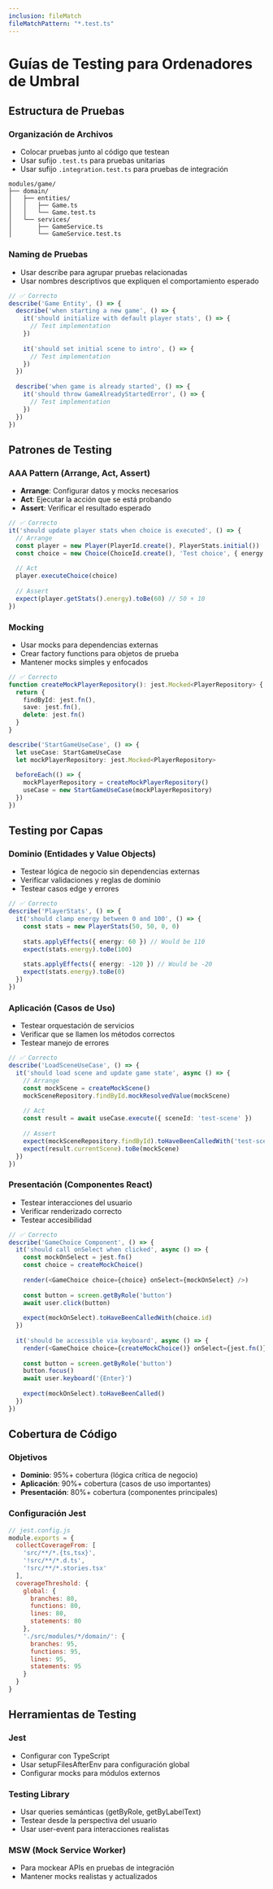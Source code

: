 ```yaml
---
inclusion: fileMatch
fileMatchPattern: "*.test.ts"
---
```


# Guías de Testing para Ordenadores de Umbral

## Estructura de Pruebas

### Organización de Archivos
- Colocar pruebas junto al código que testean
- Usar sufijo `.test.ts` para pruebas unitarias
- Usar sufijo `.integration.test.ts` para pruebas de integración

```
modules/game/
├── domain/
│   ├── entities/
│   │   ├── Game.ts
│   │   └── Game.test.ts
│   └── services/
│       ├── GameService.ts
│       └── GameService.test.ts
```

### Naming de Pruebas
- Usar describe para agrupar pruebas relacionadas
- Usar nombres descriptivos que expliquen el comportamiento esperado

```typescript
// ✅ Correcto
describe('Game Entity', () => {
  describe('when starting a new game', () => {
    it('should initialize with default player stats', () => {
      // Test implementation
    })
    
    it('should set initial scene to intro', () => {
      // Test implementation
    })
  })
  
  describe('when game is already started', () => {
    it('should throw GameAlreadyStartedError', () => {
      // Test implementation
    })
  })
})
```

## Patrones de Testing

### AAA Pattern (Arrange, Act, Assert)
- **Arrange**: Configurar datos y mocks necesarios
- **Act**: Ejecutar la acción que se está probando
- **Assert**: Verificar el resultado esperado

```typescript
// ✅ Correcto
it('should update player stats when choice is executed', () => {
  // Arrange
  const player = new Player(PlayerId.create(), PlayerStats.initial())
  const choice = new Choice(ChoiceId.create(), 'Test choice', { energy: 10 })
  
  // Act
  player.executeChoice(choice)
  
  // Assert
  expect(player.getStats().energy).toBe(60) // 50 + 10
})
```

### Mocking
- Usar mocks para dependencias externas
- Crear factory functions para objetos de prueba
- Mantener mocks simples y enfocados

```typescript
// ✅ Correcto
function createMockPlayerRepository(): jest.Mocked<PlayerRepository> {
  return {
    findById: jest.fn(),
    save: jest.fn(),
    delete: jest.fn()
  }
}

describe('StartGameUseCase', () => {
  let useCase: StartGameUseCase
  let mockPlayerRepository: jest.Mocked<PlayerRepository>
  
  beforeEach(() => {
    mockPlayerRepository = createMockPlayerRepository()
    useCase = new StartGameUseCase(mockPlayerRepository)
  })
})
```

## Testing por Capas

### Dominio (Entidades y Value Objects)
- Testear lógica de negocio sin dependencias externas
- Verificar validaciones y reglas de dominio
- Testear casos edge y errores

```typescript
// ✅ Correcto
describe('PlayerStats', () => {
  it('should clamp energy between 0 and 100', () => {
    const stats = new PlayerStats(50, 50, 0, 0)
    
    stats.applyEffects({ energy: 60 }) // Would be 110
    expect(stats.energy).toBe(100)
    
    stats.applyEffects({ energy: -120 }) // Would be -20
    expect(stats.energy).toBe(0)
  })
})
```

### Aplicación (Casos de Uso)
- Testear orquestación de servicios
- Verificar que se llamen los métodos correctos
- Testear manejo de errores

```typescript
// ✅ Correcto
describe('LoadSceneUseCase', () => {
  it('should load scene and update game state', async () => {
    // Arrange
    const mockScene = createMockScene()
    mockSceneRepository.findById.mockResolvedValue(mockScene)
    
    // Act
    const result = await useCase.execute({ sceneId: 'test-scene' })
    
    // Assert
    expect(mockSceneRepository.findById).toHaveBeenCalledWith('test-scene')
    expect(result.currentScene).toBe(mockScene)
  })
})
```

### Presentación (Componentes React)
- Testear interacciones del usuario
- Verificar renderizado correcto
- Testear accesibilidad

```typescript
// ✅ Correcto
describe('GameChoice Component', () => {
  it('should call onSelect when clicked', async () => {
    const mockOnSelect = jest.fn()
    const choice = createMockChoice()
    
    render(<GameChoice choice={choice} onSelect={mockOnSelect} />)
    
    const button = screen.getByRole('button')
    await user.click(button)
    
    expect(mockOnSelect).toHaveBeenCalledWith(choice.id)
  })
  
  it('should be accessible via keyboard', async () => {
    render(<GameChoice choice={createMockChoice()} onSelect={jest.fn()} />)
    
    const button = screen.getByRole('button')
    button.focus()
    await user.keyboard('{Enter}')
    
    expect(mockOnSelect).toHaveBeenCalled()
  })
})
```

## Cobertura de Código

### Objetivos
- **Dominio**: 95%+ cobertura (lógica crítica de negocio)
- **Aplicación**: 90%+ cobertura (casos de uso importantes)
- **Presentación**: 80%+ cobertura (componentes principales)

### Configuración Jest
```javascript
// jest.config.js
module.exports = {
  collectCoverageFrom: [
    'src/**/*.{ts,tsx}',
    '!src/**/*.d.ts',
    '!src/**/*.stories.tsx'
  ],
  coverageThreshold: {
    global: {
      branches: 80,
      functions: 80,
      lines: 80,
      statements: 80
    },
    './src/modules/*/domain/': {
      branches: 95,
      functions: 95,
      lines: 95,
      statements: 95
    }
  }
}
```

## Herramientas de Testing

### Jest
- Configurar con TypeScript
- Usar setupFilesAfterEnv para configuración global
- Configurar mocks para módulos externos

### Testing Library
- Usar queries semánticas (getByRole, getByLabelText)
- Testear desde la perspectiva del usuario
- Usar user-event para interacciones realistas

### MSW (Mock Service Worker)
- Para mockear APIs en pruebas de integración
- Mantener mocks realistas y actualizados
